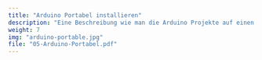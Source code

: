 ```yaml
---
title: "Arduino Portabel installieren"
description: "Eine Beschreibung wie man die Arduino Projekte auf einen Stick installiert"
weight: 7
img: "arduino-portable.jpg"
file: "05-Arduino-Portabel.pdf"
---
```


